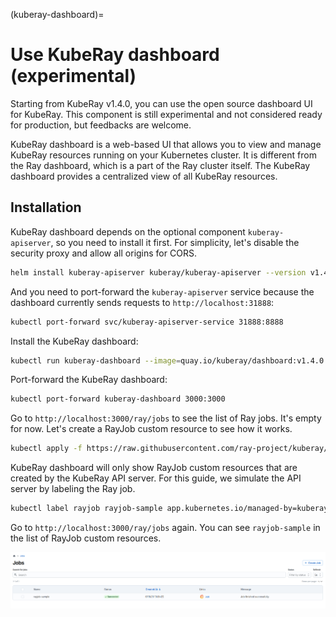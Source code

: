 (kuberay-dashboard)=

# Use KubeRay dashboard (experimental)

Starting from KubeRay v1.4.0, you can use the open source dashboard UI for KubeRay. This component is still experimental and not considered ready for production, but feedbacks are welcome.

KubeRay dashboard is a web-based UI that allows you to view and manage KubeRay resources running on your Kubernetes cluster. It is different from the Ray dashboard, which is a part of the Ray cluster itself. The KubeRay dashboard provides a centralized view of all KubeRay resources.

## Installation

KubeRay dashboard depends on the optional component `kuberay-apiserver`, so you need to install it first. For simplicity, let's disable the security proxy and allow all origins for CORS.

```bash
helm install kuberay-apiserver kuberay/kuberay-apiserver --version v1.4.0 --set security= --set cors.allowOrigin='*'
```

And you need to port-forward the `kuberay-apiserver` service because the dashboard currently sends requests to `http://localhost:31888`:

```bash
kubectl port-forward svc/kuberay-apiserver-service 31888:8888
```

Install the KubeRay dashboard:

```bash
kubectl run kuberay-dashboard --image=quay.io/kuberay/dashboard:v1.4.0
```

Port-forward the KubeRay dashboard:

```bash
kubectl port-forward kuberay-dashboard 3000:3000
```

Go to `http://localhost:3000/ray/jobs` to see the list of Ray jobs. It's empty for now. Let's create a RayJob custom resource to see how it works.

```bash
kubectl apply -f https://raw.githubusercontent.com/ray-project/kuberay/refs/heads/v1.4.0/ray-operator/config/samples/ray-job.sample.yaml
```

KubeRay dashboard will only show RayJob custom resources that are created by the KubeRay API server. For this guide, we simulate the API server by labeling the Ray job.

```bash
kubectl label rayjob rayjob-sample app.kubernetes.io/managed-by=kuberay-apiserver
```

Go to `http://localhost:3000/ray/jobs` again. You can see `rayjob-sample` in the list of RayJob custom resources.

![KubeRay Dashboard List of Rayjobs](./images/kuberay-dashboard-rayjobs.png)
